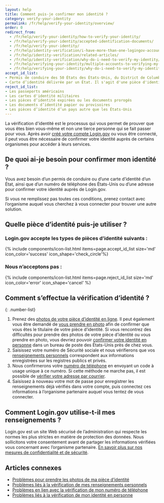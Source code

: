 ```yaml
---
layout: help
title: Comment puis-je confirmer mon identité ?
category: verify-your-identity
permalink: /fr/help/verify-your-identity/overview/
order: 0
redirect_from:
  - /fr/help/verify-your-identity/how-to-verify-your-identity/
  - /fr/help/verify-your-identity/accepted-identification-documents/
  - /fr/help/verify-your-identity/
  - /fr/help/identity-verification/i-have-more-than-one-logingov-account-can-I-verify-my-identity-for-all-of-them/
  - /fr/help/identity-verification/related-articles/
  - /fr/help/identity-verification/why-do-i-need-to-verify-my-identity/
  - /fr/help/verifying-your-identity/multiple-accounts-to-verifying-my-identity-for/
  - /fr/help/verifying-your-identity/why-do-i-need-to-verify-my-identity/
accept_id_list:
- Permis de conduire des 50 États des États-Unis, du District de Columbia (D.C.) et d’autres territoires des États-Unis (Guam, îles Vierges des États-Unis, Samoa américaines, îles Mariannes et Porto Rico)
- Carte d’identité délivrée par un État. Il s'agit d'une pièce d'identité délivrée par un État, le District de Columbia (D.C.) ou un territoire américain, qui atteste de l'identité mais n’autorise pas à conduire.
reject_id_list:
- Les passeports américains
- Les cartes d'identité militaires
- Les pièces d’identité expirées ou les documents prorogés
- Les documents d’identité papier ou provisoires
- Les pièces d’identité d’un pays autre que les États-Unis
---
```


La vérification d'identité est le processus qui vous permet de prouver que vous êtes bien vous-même et non une tierce personne qui se fait passer pour vous. Après avoir [créé votre compte Login.gov](/fr/create-an-account/) ou vous être connecté, il peut vous être nécessaire de confirmer votre identité auprès de certains organismes pour accéder à leurs services.

## De quoi ai-je besoin pour confirmer mon identité ?

Vous avez besoin d’un permis de conduire ou d’une carte d’identité d’un État, ainsi que d’un numéro de téléphone des États-Unis ou d’une adresse pour confirmer votre identité auprès de Login.gov.

Si vous ne remplissez pas toutes ces conditions, prenez contact avec l’organisme auquel vous cherchez à vous connecter pour trouver une autre solution.

## Quelle pièce d’identité puis-je utiliser ?

### Login.gov accepte les types de pièces d’identité suivants :

{% include components/icon-list.html items=page.accept_id_list size='md' icon_color='success' icon_shape='check_circle'%}

### Nous n’acceptons pas :

{% include components/icon-list.html items=page.reject_id_list size='md' icon_color='error' icon_shape='cancel' %}

## Comment s’effectue la vérification d’identité ?

{: .number-list}

1. Prenez des [photos de votre pièce d’identité en ligne](/fr/help/verify-your-identity/how-to-take-photos-to-verify-your-identity/). Il peut également vous être demandé de [vous prendre en photo](/fr/help/verify-your-identity/issues-taking-a-photo-of-myself/) afin de confirmer que vous êtes le titulaire de votre pièce d’identité. Si vous rencontrez des difficultés pour prendre des photos de votre pièce d’identité ou vous prendre en photo, vous devriez pouvoir [confirmer votre identité en personne](/fr/help/verify-your-identity/verify-your-identity-in-person/) dans un bureau de poste des États-Unis près de chez vous.
1. Saisissez votre numéro de Sécurité sociale et nous vérifierons que vos [renseignements personnels](/fr/help/verify-your-identity/issues-verifying-my-personal-information/) correspondent aux informations enregistrées sur les registres publics et privés.
1. Nous confirmerons votre [numéro de téléphone](/fr/help/verify-your-identity/phone-number/) en envoyant un code à usage unique à ce numéro. Si cette méthode ne marche pas, il est possible de [vérifier votre adresse par courrier](/fr/help/verify-your-identity/verify-your-address-by-mail/).
1. Saisissez à nouveau votre mot de passe pour enregistrer les renseignements déjà vérifiés dans votre compte, puis connectez ces informations à l’organisme partenaire auquel vous tentez de vous connecter.

## Comment Login.gov utilise-t-il mes renseignements ?

Login.gov est un site Web sécurisé de l’administration qui respecte les normes les plus strictes en matière de protection des données. Nous sollicitons votre consentement avant de partager les informations vérifiées vous concernant avec l’organisme partenaire. [En savoir plus sur nos mesures de confidentialité et de sécurité](/fr/policy/).

## Articles connexes

* [Problèmes pour prendre les photos de ma pièce d’identité](/fr/help/verify-your-identity/how-to-take-photos-to-verify-your-identity/)
* [Problèmes liés à la vérification de mes renseignements personnels](/fr/help/verify-your-identity/issues-verifying-my-personal-information/)
* [Problèmes en lien avec la vérification de mon numéro de téléphone](/fr/help/verify-your-identity/phone-number/)
* [Problèmes liés à la vérification de mon identité en personne](/fr/help/verify-your-identity/verify-your-identity-in-person/)
